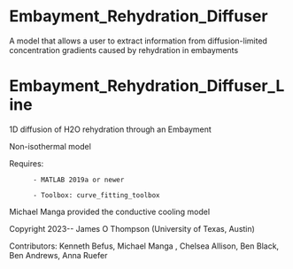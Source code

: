 # Embayment_Rehydration_Diffuser
A model that allows a user to extract information from diffusion-limited concentration gradients caused by rehydration in embayments 

# Embayment_Rehydration_Diffuser_Line
1D diffusion of H2O rehydration through an Embayment

Non-isothermal model


Requires: 

          - MATLAB 2019a or newer

          - Toolbox: curve_fitting_toolbox


Michael Manga provided the conductive cooling model


Copyright 2023-- James O Thompson (University of Texas, Austin)


Contributors: Kenneth Befus, Michael Manga , Chelsea Allison, Ben Black, Ben Andrews, Anna Ruefer
